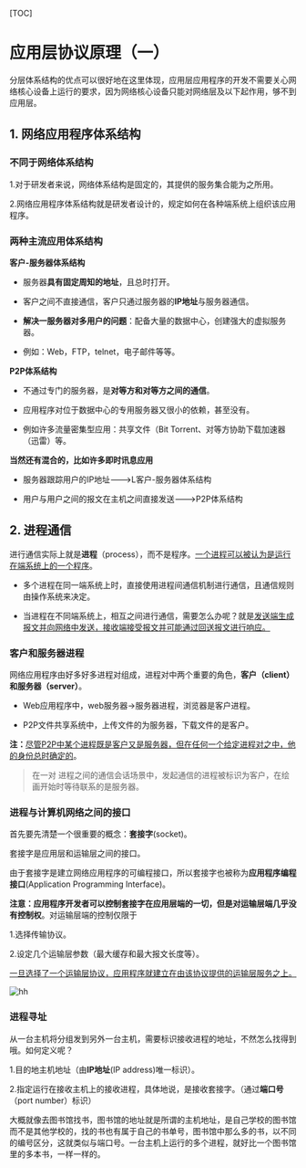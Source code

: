 [TOC]

# 应用层协议原理（一）

分层体系结构的优点可以很好地在这里体现，应用层应用程序的开发不需要关心网络核心设备上运行的要求，因为网络核心设备只能对网络层及以下起作用，够不到应用层。

## 1. 网络应用程序体系结构

### 不同于网络体系结构

1.对于研发者来说，网络体系结构是固定的，其提供的服务集合能为之所用。

2.网络应用程序体系结构就是研发者设计的，规定如何在各种端系统上组织该应用程序。

### 两种主流应用体系结构

**客户-服务器体系结构**

- 服务器**具有固定周知的地址**，且总时打开。

- 客户之间不直接通信，客户只通过服务器的**IP地址**与服务器通信。

- **解决一服务器对多用户的问题**：配备大量的数据中心，创建强大的虚拟服务器。

- 例如：Web，FTP，telnet，电子邮件等等。

**P2P体系结构**

- 不通过专门的服务器，是**对等方和对等方之间的通信**。

- 应用程序对位于数据中心的专用服务器又很小的依赖，甚至没有。

- 例如许多流量密集型应用：共享文件（Bit Torrent、对等方协助下载加速器（迅雷）等。

**当然还有混合的，比如许多即时讯息应用**

- 服务器跟踪用户的IP地址--->L客户-服务器体系结构

- 用户与用户之间的报文在主机之间直接发送--->P2P体系结构

## 2. 进程通信

进行通信实际上就是**进程**（process），而不是程序。<u>一个进程可以被认为是运行在端系统上的一个程序</u>。

- 多个进程在同一端系统上时，直接使用进程间通信机制进行通信，且通信规则由操作系统来决定。

- 当进程在不同端系统上，相互之间进行通信，需要怎么办呢？就是<u>发送端生成报文并向网络中发送，接收端接受报文并可能通过回送报文进行响应。</u>

### 客户和服务器进程

网络应用程序由好多好多进程对组成，进程对中两个重要的角色，**客户（client）**和**服务器（server）**。

- Web应用程序中，web服务器->服务器进程，浏览器是客户进程。

- P2P文件共享系统中，上传文件的为服务器，下载文件的是客户。

**注：**<u>尽管P2P中某个进程既是客户又是服务器，但在任何一个给定进程对之中，他的身份总时确定的</u>。

> 在一对 进程之间的通信会话场景中，发起通信的进程被标识为客户，在绘画开始时等待联系的是服务器。

### 进程与计算机网络之间的接口

首先要先清楚一个很重要的概念：**套接字**(socket)。

套接字是应用层和运输层之间的接口。

由于套接字是建立网络应用程序的可编程接口，所以套接字也被称为**应用程序编程接口**(Application Programming Interface)。

**注意：**应用程序开发者可以控制套接字在应用层端的一切，但是**对运输层端几乎没有控制权**。对运输层端的控制仅限于

1.选择传输协议。

2.设定几个运输层参数（最大缓存和最大报文长度等）。

<u>一旦选择了一个运输层协议，应用程序就建立在由该协议提供的运输层服务之上。</u>

![hh](D:\1myblog\pictures\hh.png)

### 进程寻址

从一台主机将分组发到另外一台主机，需要标识接收进程的地址，不然怎么找得到哦。如何定义呢？

1.目的地主机地址（由**IP地址**(IP address)唯一标识）。

2.指定运行在接收主机上的接收进程，具体地说，是接收套接字。（通过**端口号**（port number）标识）

大概就像去图书馆找书，图书馆的地址就是所谓的主机地址，是自己学校的图书馆而不是其他学校的，找的书也有属于自己的书单号，图书馆中那么多的书，以不同的编号区分，这就类似与端口号。一台主机上运行的多个进程，就好比一个图书馆里的多本书，一样一样的。